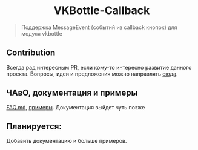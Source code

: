 <h1 align="center">VKBottle-Callback</h1>

> Поддержка MessageEvent (событий из callback кнопок) для модуля vkbottle

## Contribution

Всегда рад интересным PR, если кому-то интересно развитие данного проекта. Вопросы, идеи и предложения можно направлять
[сюда](https://vk.me/meow_py).

## ЧАвО, документация и примеры

[FAQ.md](https://github.com/mironovmeow/vkbottle-callback/blob/master/FAQ.md),
[примеры](https://github.com/mironovmeow/vkbottle-callback/tree/master/examples). Документация выйдет чуть позже

## Планируется:

Добавить документацию и больше примеров.